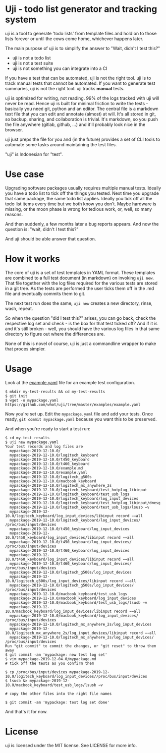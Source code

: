Uji - todo list generator and tracking system
=============================================

uji is a tool to generate 'todo lists' from template files and hold on to
those lists forever or until the cows come home, whichever happens later.

The main purpose of uji is to simplify the answer to "Wait, didn't I test
this?"

- uji is not a todo list
- uji is not a test suite
- uji is not something you can integrate into a CI

If you have a test that can be automated, uji is not the right tool. uji
is to track manual tests that cannot be automated. If you want to generate
test summaries, uji is not the right tool. uji tracks **manual** tests.

uji is optimized for writing, not reading. 99% of the logs tracked with uji
will never be read. Hence uji is built for minimal friction to write the
tests - basically you need git, python and an editor. The central file is
a markdown text file that you can edit and annotate (almost) at will.
It's all stored in git, so backup, sharing, and collaboration is trivial.
It's markdown, so you push the file anywhere (gitlab, github, ...) and it'll
probably look nice in the browser.

uji just preps the file for you and (in the future) provides a set of
CLI tools to automate some tasks around maintaining the test files.

"uji" is Indonesian for "test".

Use case
========

Upgrading software packages usually requires multiple manual tests. Ideally
you have a todo list to tick off the things you tested. Next time you
upgrade that same package, the same todo list applies. Ideally you tick off
all the todo list items every time but we both know you don't. Maybe
hardware is missing, or the moon phase is wrong for tedious work, or, well,
so many reasons.

And then suddenly, a few months later a bug reports appears. And now the
question is: "wait, didn't I test this?"

And uji should be able answer that question.

How it works
============

The core of uji is a set of test templates in YAML format. These templates
are combined to a full test document (in markdown) on invoking `uji new`.
That file together with the log files required for the various tests are
stored in a git tree. As the tests are performed the user ticks them off in
the .md file and eventually commits them to git.

The next test run does the same, `uji new` creates a new directory, rinse,
wash, repeat.

So when the question "did I test this?" arises, you can go back, check the
respective log set and check - is the box for that test ticked off?
And if it is and it's still broken - well, you should have the various log
files in that same directory to figure out where the differences are.

None of this is novel of course, uji is just a commandline wrapper to make
that proces simpler.

Usage
=====

Look at the [example.yaml](example.yaml) file for an example test
configuration.

```
$ mkdir my-test-results && cd my-test-results
$ git init
$ wget -o mypackage.yaml https://github.com/whot/uji/tree/master/examples/example.yaml
```

Now you're set up. Edit the `mypackage.yaml` file and add your tests.
Once ready, `git commit mypackage.yaml` because you want this to be
preserved.

And when you're ready to start a test run:

```
$ cd my-test-results
$ uji new mypackage.yaml
Your test records and log files are
  mypackage-2019-12-10.0/
  mypackage-2019-12-10.0/logitech_keyboard
  mypackage-2019-12-10.0/t450_keyboard
  mypackage-2019-12-10.0/t460_keyboard
  mypackage-2019-12-10.0/example.md
  mypackage-2019-12-10.0/example.yaml
  mypackage-2019-12-10.0/logitech_g500s
  mypackage-2019-12-10.0/macbook_keyboard
  mypackage-2019-12-10.0/logitech_mx_anywhere_2s
  mypackage-2019-12-10.0/logitech_keyboard/test_hotplug_libinput
  mypackage-2019-12-10.0/logitech_keyboard/test_usb_logs
  mypackage-2019-12-10.0/logitech_keyboard/log_input_devices
  mypackage-2019-12-10.0/logitech_keyboard/test_hotplug_libinput/dmesg
  mypackage-2019-12-10.0/logitech_keyboard/test_usb_logs/lsusb −v
  mypackage-2019-12-10.0/logitech_keyboard/log_input_devices/libinput record −−all
  mypackage-2019-12-10.0/logitech_keyboard/log_input_devices/∕proc∕bus∕input∕devices
  mypackage-2019-12-10.0/t450_keyboard/log_input_devices
  mypackage-2019-12-10.0/t450_keyboard/log_input_devices/libinput record −−all
  mypackage-2019-12-10.0/t450_keyboard/log_input_devices/∕proc∕bus∕input∕devices
  mypackage-2019-12-10.0/t460_keyboard/log_input_devices
  mypackage-2019-12-10.0/t460_keyboard/log_input_devices/libinput record −−all
  mypackage-2019-12-10.0/t460_keyboard/log_input_devices/∕proc∕bus∕input∕devices
  mypackage-2019-12-10.0/logitech_g500s/log_input_devices
  mypackage-2019-12-10.0/logitech_g500s/log_input_devices/libinput record −−all
  mypackage-2019-12-10.0/logitech_g500s/log_input_devices/∕proc∕bus∕input∕devices
  mypackage-2019-12-10.0/macbook_keyboard/test_usb_logs
  mypackage-2019-12-10.0/macbook_keyboard/log_input_devices
  mypackage-2019-12-10.0/macbook_keyboard/test_usb_logs/lsusb −v
  mypackage-2019-12-10.0/macbook_keyboard/log_input_devices/libinput record −−all
  mypackage-2019-12-10.0/macbook_keyboard/log_input_devices/∕proc∕bus∕input∕devices
  mypackage-2019-12-10.0/logitech_mx_anywhere_2s/log_input_devices
  mypackage-2019-12-10.0/logitech_mx_anywhere_2s/log_input_devices/libinput record −−all
  mypackage-2019-12-10.0/logitech_mx_anywhere_2s/log_input_devices/∕proc∕bus∕input∕devices
Run "git commit" to commit the changes, or "git reset" to throw them away
$ git commit -am 'mypackage: new test log set'
$ vim mypackage-2019-12-04.0/mypackage.md
# tick off the tests as you confirm them

$ cp /proc/bus/input/devices mypackage-2019-12-10.0/logitech_keyboard/log_input_devices/∕proc∕bus∕input∕devices
$ lsusb &> mypackage-2019-12-10.0/macbook_keyboard/test_usb_logs/lsusb −v

# copy the other files into the right file names

$ git commit -am 'mypackage: test log set done'
```

And that's it for now.

License
=======

uji is licensed under the MIT license. See LICENSE for more info.
